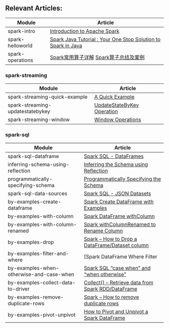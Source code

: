 ## Relevant Articles: 

Module | Article
--|--
spark-intro | [Introduction to Apache Spark](https://www.baeldung.com/apache-spark)
spark-helloworld | [Spark Java Tutorial : Your One Stop Solution to Spark in Java](https://www.edureka.co/blog/spark-java-tutorial/)
spark-operations | [Spark常用算子详解](https://www.cnblogs.com/kpsmile/p/10434390.html) [Spark算子总结及案例](https://www.cnblogs.com/liuzhongfeng/p/5285613.html)

### spark-streaming

Module | Article
--|--
spark-streaming-quick-example | [A Quick Example](https://spark.apache.org/docs/2.2.0/streaming-programming-guide.html#a-quick-example)
spark-streaming-updatestatebykey | [UpdateStateByKey Operation](https://spark.apache.org/docs/2.2.0/streaming-programming-guide.html#updatestatebykey-operation)
spark-streaming-window | [Window Operations](https://spark.apache.org/docs/2.2.0/streaming-programming-guide.html#window-operations)

### spark-sql

Module | Article
--|--
spark-sql-dataframe | [Spark SQL - DataFrames](https://www.tutorialspoint.com/spark_sql/spark_sql_dataframes.htm)
inferring-schema-using-reflection | [Inferring the Schema using Reflection](https://www.tutorialspoint.com/spark_sql/inferring_schema_using-reflection.htm)
programmatically-specifying-schema  | [Programmatically Specifying the Schema](https://www.tutorialspoint.com/spark_sql/programmatically_specifying_schema.htm)
spark-sql-data-sources | [Spark SQL - JSON Datasets](https://www.tutorialspoint.com/spark_sql/spark_sql_json_datasets.htm)
by-examples-create-dataframe | [Spark Create DataFrame with Examples](https://sparkbyexamples.com/spark/different-ways-to-create-a-spark-dataframe/)
by-examples-with-column | [Spark DataFrame withColumn](https://sparkbyexamples.com/spark/spark-dataframe-withcolumn/)
by-examples-with-column-renamed | [Spark withColumnRenamed to Rename Column](https://sparkbyexamples.com/spark/rename-a-column-on-spark-dataframes/)
by-examples-drop | [Spark – How to Drop a DataFrame/Dataset column](https://sparkbyexamples.com/spark/spark-drop-column-from-dataframe-dataset/)
by-examples-filter-and-where | [Spark DataFrame Where Filter | Multiple Conditions](https://sparkbyexamples.com/spark/spark-dataframe-where-filter/)
by-examples-when-otherwise-and-case-when | [Spark SQL “case when” and “when otherwise”](https://sparkbyexamples.com/spark/spark-case-when-otherwise-example/)
by-examples-collect-data-to-driver | [Collect() – Retrieve data from Spark RDD/DataFrame](https://sparkbyexamples.com/spark/spark-dataframe-collect/)
by-examples-remove-duplicate-rows | [Spark – How to remove duplicate rows](https://sparkbyexamples.com/spark/spark-remove-duplicate-rows/)
by-examples-pivot-unpivot | [How to Pivot and Unpivot a Spark DataFrame](https://sparkbyexamples.com/spark/how-to-pivot-table-and-unpivot-a-spark-dataframe/)